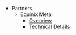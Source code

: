 - Partners
  - Equinix Metal
    - [Overview](/partners/equinix)
    - [Technical Details](/partners/equinix-details)

